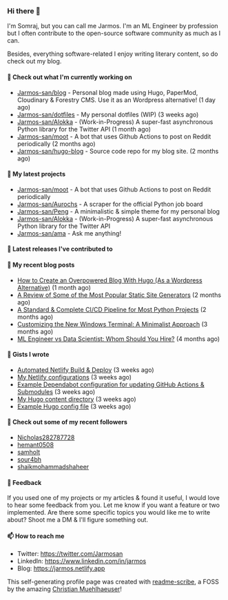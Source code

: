### Hi there 👋

I'm Somraj, but you can call me Jarmos. I'm an ML Engineer by profession but I often contribute to the open-source software community as much as I can.

Besides, everything software-related I enjoy writing literary content, so do check out my blog.

#### 👷 Check out what I'm currently working on

- [Jarmos-san/blog](https://github.com/Jarmos-san/blog) - Personal blog made using Hugo, PaperMod, Cloudinary &amp; Forestry CMS. Use it as an Wordpress alternative! (1 day ago)
- [Jarmos-san/dotfiles](https://github.com/Jarmos-san/dotfiles) - My personal dotfiles (WIP) (3 weeks ago)
- [Jarmos-san/Alokka](https://github.com/Jarmos-san/Alokka) - (Work-in-Progress) A super-fast asynchronous Python library for the Twitter API (1 month ago)
- [Jarmos-san/moot](https://github.com/Jarmos-san/moot) - A bot that uses Github Actions to post on Reddit periodically (2 months ago)
- [Jarmos-san/hugo-blog](https://github.com/Jarmos-san/hugo-blog) - Source code repo for my blog site. (2 months ago)

#### 🌱 My latest projects

- [Jarmos-san/moot](https://github.com/Jarmos-san/moot) - A bot that uses Github Actions to post on Reddit periodically
- [Jarmos-san/Aurochs](https://github.com/Jarmos-san/Aurochs) - A scraper for the official Python job board
- [Jarmos-san/Peng](https://github.com/Jarmos-san/Peng) - A minimalistic &amp; simple theme for my personal blog
- [Jarmos-san/Alokka](https://github.com/Jarmos-san/Alokka) - (Work-in-Progress) A super-fast asynchronous Python library for the Twitter API
- [Jarmos-san/ama](https://github.com/Jarmos-san/ama) - Ask me anything!

#### 🔭 Latest releases I've contributed to


#### 📜 My recent blog posts

- [How to Create an Overpowered Blog With Hugo (As a Wordpress Alternative)](https://jarmos.netlify.app/posts/blogging-with-hugo-as-an-wordpress-alternative/) (1 month ago)
- [A Review of Some of the Most Popular Static Site Generators](https://jarmos.netlify.app/posts/reviewing-popular-static-site-generators/) (2 months ago)
- [A Standard	&amp; Complete CI/CD Pipeline for Most Python Projects](https://jarmos.netlify.app/posts/a-standard-ci-cd-pipeline-for-python-projects/) (2 months ago)
- [Customizing the New Windows Terminal: A Minimalist Approach](https://jarmos.netlify.app/posts/customizing-windows-terminal-a-minimalist-approach/) (3 months ago)
- [ML Engineer vs Data Scientist: Whom Should You Hire?](https://jarmos.netlify.app/posts/ml-engineer-vs-data-scientists-who-should-you-choose/) (4 months ago)

#### 📓 Gists I wrote

- [Automated Netlify Build &amp; Deploy](https://gist.github.com/d4f41f18c96770b9b8286c5b69753b58) (3 weeks ago)
- [My Netlify configurations](https://gist.github.com/e0d160ae26799d85a856fb1d9b756df4) (3 weeks ago)
- [Example Dependabot configuration for updating GitHub Actions &amp; Submodules](https://gist.github.com/0a2fa445098b6fbc94ee2074bd8137b7) (3 weeks ago)
- [My Hugo content directory](https://gist.github.com/d5892bca9f647e6ffbab89afd4a2259e) (3 weeks ago)
- [Example Hugo config file](https://gist.github.com/be236e452044d902605a22910e112faa) (3 weeks ago)

#### 👯 Check out some of my recent followers

- [Nicholas282787728](https://github.com/Nicholas282787728)
- [hemant0508](https://github.com/hemant0508)
- [samholt](https://github.com/samholt)
- [sour4bh](https://github.com/sour4bh)
- [shaikmohammadshaheer](https://github.com/shaikmohammadshaheer)

#### 💬 Feedback

If you used one of my projects or my articles & found it useful, I would love to hear some feedback from you. Let me know if you want a feature or two implemented. Are there some specific topics you would like me to write about? Shoot me a DM & I'll figure something out.

#### 📫 How to reach me

- Twitter: https://twitter.com/Jarmosan
- LinkedIn: https://www.linkedin.com/in/jarmos
- Blog: https://jarmos.netlify.app

This self-generating profile page was created with [readme-scribe](https://github.com/muesli/readme-scribe), a FOSS by the amazing [Christian Muehlhaeuser](https://github.com/muesli)!
